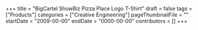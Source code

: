 +++
title = "BigCartel ShowBiz Pizza Place Logo T-Shirt"
draft = false
tags = ["Products"]
categories = ["Creative Engineering"]
pageThumbnailFile = ""
startDate = "2009-00-00"
endDate = "0000-00-00"
contributors = []
+++
